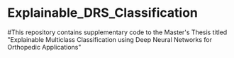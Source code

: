 # Explainable_DRS_Classification

#This repository contains supplementary code to the Master's Thesis titled "Explainable Multiclass Classification using Deep Neural Networks for Orthopedic Applications"
